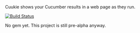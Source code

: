 Cuukie shows your Cucumber results in a web page as they run.

[![Build Status](https://secure.travis-ci.org/nusco/cuukie.png)](http://travis-ci.org/nusco/cuukie.png)

No gem yet. This project is still pre-alpha anyway.